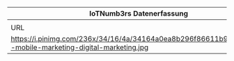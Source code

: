 |IoTNumb3rs Datenerfassung|||||||||||
| ---- | ---- | ---- | ---- | ---- | ---- | ---- | ---- | ---- | ---- | ---- |
||||||||||||
|URL|home_url|filename|device_class|device_count|market_class|market_volume|prognosis_year|publication_year|authorship_class|Dropbox folder|
|https://i.pinimg.com/236x/34/16/4a/34164a0ea8b296f86611b9f8f2d4faff--mobile-marketing-digital-marketing.jpg|https://www.pinterest.de/FrederikCBotha/enterprise-mobility-the-iot-technology/?lp=true|file4_34164a0ea8b296f86611b9f8f2d4faff--mobile-marketing-digital-marketing.jpg||||||||Pattoho/20190101-2100|
